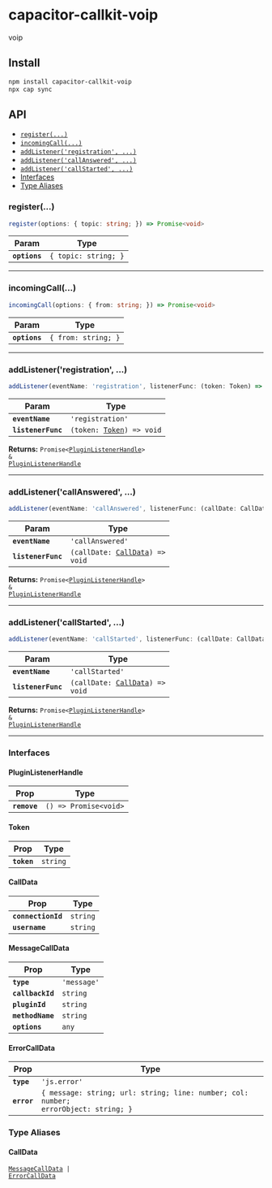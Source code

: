 # capacitor-callkit-voip

voip

## Install

```bash
npm install capacitor-callkit-voip
npx cap sync
```

## API

<docgen-index>

* [`register(...)`](#register)
* [`incomingCall(...)`](#incomingcall)
* [`addListener('registration', ...)`](#addlistenerregistration)
* [`addListener('callAnswered', ...)`](#addlistenercallanswered)
* [`addListener('callStarted', ...)`](#addlistenercallstarted)
* [Interfaces](#interfaces)
* [Type Aliases](#type-aliases)

</docgen-index>

<docgen-api>
<!--Update the source file JSDoc comments and rerun docgen to update the docs below-->

### register(...)

```typescript
register(options: { topic: string; }) => Promise<void>
```

| Param         | Type                            |
| ------------- | ------------------------------- |
| **`options`** | <code>{ topic: string; }</code> |

--------------------


### incomingCall(...)

```typescript
incomingCall(options: { from: string; }) => Promise<void>
```

| Param         | Type                           |
| ------------- | ------------------------------ |
| **`options`** | <code>{ from: string; }</code> |

--------------------


### addListener('registration', ...)

```typescript
addListener(eventName: 'registration', listenerFunc: (token: Token) => void) => Promise<PluginListenerHandle> & PluginListenerHandle
```

| Param              | Type                                                        |
| ------------------ | ----------------------------------------------------------- |
| **`eventName`**    | <code>'registration'</code>                                 |
| **`listenerFunc`** | <code>(token: <a href="#token">Token</a>) =&gt; void</code> |

**Returns:** <code>Promise&lt;<a href="#pluginlistenerhandle">PluginListenerHandle</a>&gt; & <a href="#pluginlistenerhandle">PluginListenerHandle</a></code>

--------------------


### addListener('callAnswered', ...)

```typescript
addListener(eventName: 'callAnswered', listenerFunc: (callDate: CallData) => void) => Promise<PluginListenerHandle> & PluginListenerHandle
```

| Param              | Type                                                                 |
| ------------------ | -------------------------------------------------------------------- |
| **`eventName`**    | <code>'callAnswered'</code>                                          |
| **`listenerFunc`** | <code>(callDate: <a href="#calldata">CallData</a>) =&gt; void</code> |

**Returns:** <code>Promise&lt;<a href="#pluginlistenerhandle">PluginListenerHandle</a>&gt; & <a href="#pluginlistenerhandle">PluginListenerHandle</a></code>

--------------------


### addListener('callStarted', ...)

```typescript
addListener(eventName: 'callStarted', listenerFunc: (callDate: CallData) => void) => Promise<PluginListenerHandle> & PluginListenerHandle
```

| Param              | Type                                                                 |
| ------------------ | -------------------------------------------------------------------- |
| **`eventName`**    | <code>'callStarted'</code>                                           |
| **`listenerFunc`** | <code>(callDate: <a href="#calldata">CallData</a>) =&gt; void</code> |

**Returns:** <code>Promise&lt;<a href="#pluginlistenerhandle">PluginListenerHandle</a>&gt; & <a href="#pluginlistenerhandle">PluginListenerHandle</a></code>

--------------------


### Interfaces


#### PluginListenerHandle

| Prop         | Type                                      |
| ------------ | ----------------------------------------- |
| **`remove`** | <code>() =&gt; Promise&lt;void&gt;</code> |


#### Token

| Prop        | Type                |
| ----------- | ------------------- |
| **`token`** | <code>string</code> |


#### CallData

| Prop               | Type                |
| ------------------ | ------------------- |
| **`connectionId`** | <code>string</code> |
| **`username`**     | <code>string</code> |


#### MessageCallData

| Prop             | Type                   |
| ---------------- | ---------------------- |
| **`type`**       | <code>'message'</code> |
| **`callbackId`** | <code>string</code>    |
| **`pluginId`**   | <code>string</code>    |
| **`methodName`** | <code>string</code>    |
| **`options`**    | <code>any</code>       |


#### ErrorCallData

| Prop        | Type                                                                                           |
| ----------- | ---------------------------------------------------------------------------------------------- |
| **`type`**  | <code>'js.error'</code>                                                                        |
| **`error`** | <code>{ message: string; url: string; line: number; col: number; errorObject: string; }</code> |


### Type Aliases


#### CallData

<code><a href="#messagecalldata">MessageCallData</a> | <a href="#errorcalldata">ErrorCallData</a></code>

</docgen-api>
